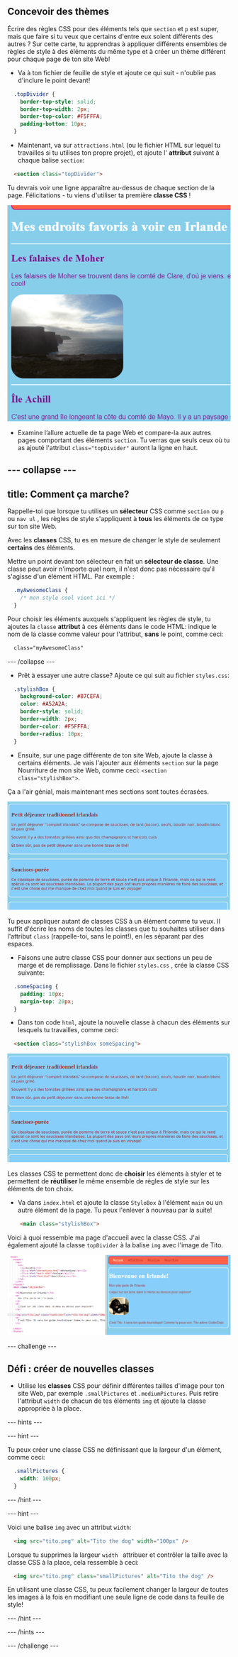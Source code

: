 ## Concevoir des thèmes

Écrire des règles CSS pour des éléments tels que `section` et `p` est super, mais que faire si tu veux que certains d'entre eux soient différents des autres ? Sur cette carte, tu apprendras à appliquer différents ensembles de règles de style à des éléments du même type et à créer un thème différent pour chaque page de ton site Web!

+ Va à ton fichier de feuille de style et ajoute ce qui suit - n'oublie pas d'inclure le point devant!

```css
  .topDivider {
    border-top-style: solid;
    border-top-width: 2px;
    border-top-color: #F5FFFA;
    padding-bottom: 10px;
  }
```

+ Maintenant, va sur `attractions.html` (ou le fichier HTML sur lequel tu travailles si tu utilises ton propre projet), et ajoute l' **attribut** suivant à chaque balise `section`:

```html
  <section class="topDivider">
```

Tu devrais voir une ligne apparaître au-dessus de chaque section de la page. Félicitations - tu viens d'utiliser ta première **classe CSS** !

![Page avec des lignes entre les sections](images/sectionsWithTopBorder.png)

+ Examine l’allure actuelle de ta page Web et compare-la aux autres pages comportant des éléments `section`. Tu verras que seuls ceux où tu as ajouté l'attribut `class="topDivider"` auront la ligne en haut.

## \--- collapse \---

## title: Comment ça marche?

Rappelle-toi que lorsque tu utilises un **sélecteur** CSS comme `section` ou `p` ou `nav ul` , les règles de style s'appliquent à **tous** les éléments de ce type sur ton site Web.

Avec les **classes** CSS, tu es en mesure de changer le style de seulement **certains** des éléments.

Mettre un point devant ton sélecteur en fait un **sélecteur de classe**. Une classe peut avoir n'importe quel nom, il n'est donc pas nécessaire qu'il s'agisse d'un élément HTML. Par exemple :

```css
  .myAwesomeClass {
    /* mon style cool vient ici */
  }
```

Pour choisir les éléments auxquels s'appliquent les règles de style, tu ajoutes la `classe` **attribut** à ces éléments dans le code HTML: indique le nom de la classe comme valeur pour l'attribut, **sans** le point, comme ceci:

```html
  class="myAwesomeClass"
```

\--- /collapse \---

+ Prêt à essayer une autre classe? Ajoute ce qui suit au fichier `styles.css`:

```css
  .stylishBox {
    background-color: #87CEFA;
    color: #A52A2A;
    border-style: solid;
    border-width: 2px;
    border-color: #F5FFFA;
    border-radius: 10px;
  }
```

+ Ensuite, sur une page différente de ton site Web, ajoute la classe à certains éléments. Je vais l'ajouter aux éléments `section` sur la page Nourriture de mon site Web, comme ceci: `<section class="stylishBox">`.

Ça a l'air génial, mais maintenant mes sections sont toutes écrasées.

![Des sections jolies ont été écrasées ensemble](images/squashedSections.png)

Tu peux appliquer autant de classes CSS à un élément comme tu veux. Il suffit d'écrire les noms de toutes les classes que tu souhaites utiliser dans l'attribut `class` (rappelle-toi, sans le point!), en les séparant par des espaces.

+ Faisons une autre classe CSS pour donner aux sections un peu de marge et de remplissage. Dans le fichier `styles.css` , crée la classe CSS suivante:

```css
  .someSpacing {
    padding: 10px;
    margin-top: 20px;
  }
```

+ Dans ton code `html`, ajoute la nouvelle classe à chacun des éléments sur lesquels tu travailles, comme ceci:

```html
  <section class="stylishBox someSpacing">
```

![Sections avec marge et remplissage ajoutés](images/sectionsWithSpacing.png)

Les classes CSS te permettent donc de **choisir** les éléments à styler et te permettent de **réutiliser** le même ensemble de règles de style sur les éléments de ton choix.

+ Va dans `index.html` et ajoute la classe `StyloBox` à l'élément `main` ou un autre élément de la page. Tu peux l'enlever à nouveau par la suite!

```html
    <main class="stylishBox">   
```

Voici à quoi ressemble ma page d'accueil avec la classe CSS. J'ai également ajouté la classe `topDivider` à la balise `img` avec l'image de Tito.

![Classes CSS utilisées sur la page d'accueil](images/homePageWithClasses.png)

\--- challenge \---

## Défi : créer de nouvelles classes

+ Utilise les **classes** CSS pour définir différentes tailles d'image pour ton site Web, par exemple `.smallPictures` et `.mediumPictures`. Puis retire l'attribut `width` de chacun de tes éléments `img` et ajoute la classe appropriée à la place.

\--- hints \---

\--- hint \---

Tu peux créer une classe CSS ne définissant que la largeur d'un élément, comme ceci:

```css
  .smallPictures {
    width: 100px;
  }
```

\--- /hint \---

\--- hint \---

Voici une balise `img` avec un attribut `width`:

```html
  <img src="tito.png" alt="Tito the dog" width="100px" />       
```

Lorsque tu supprimes la largeur `width ` attribuer et contrôler la taille avec la classe CSS à la place, cela ressemble à ceci:

```html
  <img src="tito.png" class="smallPictures" alt="Tito the dog" />       
```

En utilisant une classe CSS, tu peux facilement changer la largeur de toutes les images à la fois en modifiant une seule ligne de code dans ta feuille de style!

\--- /hint \---

\--- /hints \---

\--- /challenge \---